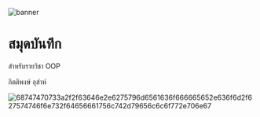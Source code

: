 ![banner](https://picsum.photos/800/250)

# สมุดบันทึก

สำหรับรายวิชา OOP

กิตติพงษ์ อุส่าห์

![68747470733a2f2f63646e2e6275796d6561636f666665652e636f6d2f627574746f6e732f64656661756c742d79656c6c6f772e706e67](https://github.com/axyratio/axyratio.github.io/assets/159877997/4420c96a-44fe-4291-8672-d55cdd13b447)
